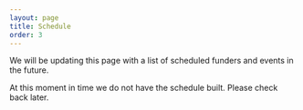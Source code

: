 ```yaml
---
layout: page
title: Schedule
order: 3
---
```


We will be updating this page with a list of scheduled funders and events in the future.

At this moment in time we do not have the schedule built. Please check back later.
